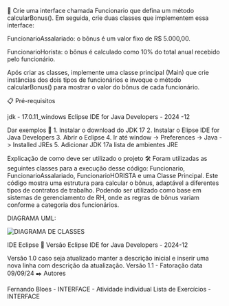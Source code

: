 🚀 Crie uma interface chamada Funcionario que defina um método calcularBonus(). Em seguida, crie duas classes que implementem essa interface:

FuncionarioAssalariado: o bônus é um valor fixo de R$ 5.000,00.

FuncionarioHorista: o bônus é calculado como 10% do total anual recebido pelo funcionário.

Após criar as classes, implemente uma classe principal (Main) que crie instâncias dos dois tipos de funcionários e invoque o método calcularBonus() para mostrar o valor do bônus de cada funcionário.

📋 Pré-requisitos

jdk - 17.0.11_windows Eclipse IDE for Java Developers - 2024 -12

Dar exemplos 🔧 1. Instalar o download do JDK 17 2. Instalar o Elipse IDE for Java Developers 3. Abrir o Eclipse 4. Ir até window -> Preferences -> Java -> Installed JREs 5. Adicionar JDK 17a lista de ambientes JRE

Explicação de como deve ser utilizado o projeto 🛠️ Foram utilizadas as seguintes classes para a execução desse código: Funcionario, FuncionarioAssalariado, FuncionarioHORISTA e uma Classe Principal. Este código mostra uma estrutura para calcular o bônus, adaptável a diferentes tipos de contratos de trabalho. Podendo ser utilizado como base em sistemas de gerenciamento de RH, onde as regras de bônus variam conforme a categoria dos funcionários. 



DIAGRAMA UML:

![DIAGRAMA DE CLASSES](https://github.com/user-attachments/assets/b2600cbf-6db6-4660-86e6-12032c767bff)



IDE Eclipse 📌 Versão Eclipse IDE for Java Developers - 2024-12

Versão 1.0 caso seja atualizado manter a descrição inicial e inserir uma nova linha com descrição da atualização. Versão 1.1 - Fatoração data 09/09/24 ✒️ Autores

Fernando Bloes - INTERFACE - Atividade individual Lista de Exercícios - INTERFACE
